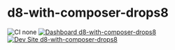 # d8-with-composer-drops8

![CI none](https://img.shields.io/badge/ci-none-orange.svg)
[![Dashboard d8-with-composer-drops8](https://img.shields.io/badge/dashboard-d8_with_composer_drops8-yellow.svg)](https://dashboard.pantheon.io/sites/2bdf5b9e-b502-4c87-9a88-1669ffc61f61#dev/code)
[![Dev Site d8-with-composer-drops8](https://img.shields.io/badge/site-d8_with_composer_drops8-blue.svg)](http://dev-d8-with-composer-drops8.pantheonsite.io/)